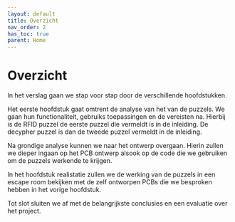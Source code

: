```yaml
---
layout: default
title: Overzicht
nav_order: 2
has_toc: true
parent: Home
---
```


# Overzicht

In het verslag gaan we stap voor stap door de verschillende hoofdstukken.

Het eerste hoofdstuk gaat omtrent de analyse van het van de puzzels. We gaan hun functionaliteit, gebruiks toepassingen en de vereisten na. Hierbij is de RFID puzzel de eerste puzzel die vermeldt is in de inleiding. De decypher puzzel is dan de tweede puzzel vermeldt in de inleiding.

Na grondige analyse kunnen we naar het ontwerp overgaan. Hierin zullen we dieper ingaan op het PCB ontwerp alsook op de code die we gebruiken om de puzzels werkende te krijgen.

In het hoofdstuk realistatie zullen we de werking van de puzzels in een escape room bekijken met de zelf ontworpen PCBs die we besproken hebben in het vorige hoofdstuk.

Tot slot sluiten we af met de belangrijkste conclusies en een evaluatie over het project. 